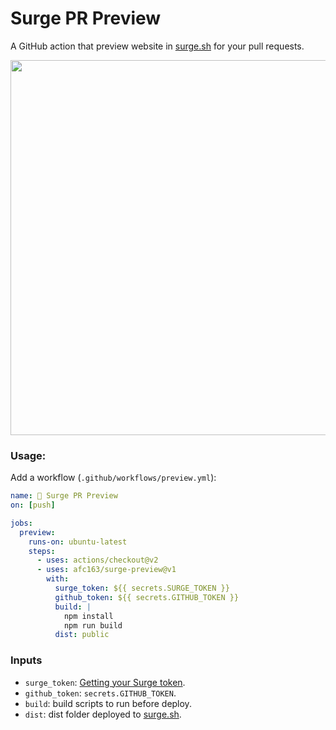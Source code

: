 # Surge PR Preview

A GitHub action that preview website in [surge.sh](https://surge.sh/) for your pull requests.

<img width="600" src="https://user-images.githubusercontent.com/507615/90241922-9c5f3a00-de5e-11ea-9b5c-eab44b83476f.png">

### Usage:

Add a workflow (`.github/workflows/preview.yml`):

```yaml
name: 🔂 Surge PR Preview
on: [push]

jobs:
  preview:
    runs-on: ubuntu-latest
    steps:
      - uses: actions/checkout@v2
      - uses: afc163/surge-preview@v1
        with:
          surge_token: ${{ secrets.SURGE_TOKEN }}
          github_token: ${{ secrets.GITHUB_TOKEN }}
          build: |
            npm install
            npm run build
          dist: public
```

### Inputs

- `surge_token`: [Getting your Surge token](https://surge.sh/help/integrating-with-circleci).
- `github_token`: `secrets.GITHUB_TOKEN`.
- `build`: build scripts to run before deploy.
- `dist`: dist folder deployed to [surge.sh](https://surge.sh/).
